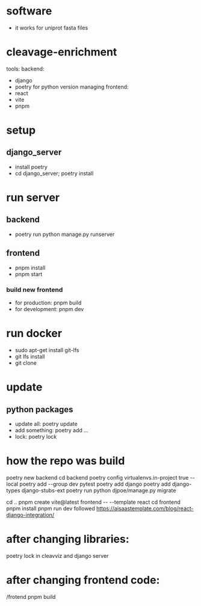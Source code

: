 # software
- it works for uniprot fasta files

# cleavage-enrichment
tools:
backend:
- django
- poetry for python version managing
frontend:
- react
- vite
- pnpm


# setup
## django_server
- install poetry
- cd django_server; poetry install

# run server
## backend
- poetry run python manage.py runserver

## frontend
- pnpm install
- pnpm start

### build new frontend
- for production: pnpm build
- for development: pnpm dev

# run docker
- sudo apt-get install git-lfs
- git lfs install
- git clone

# update
## python packages
- update all: poetry update
- add something: poetry add ...
- lock: poetry lock

# how the repo was build
poetry new backend
cd backend
poetry config virtualenvs.in-project true --local
poetry add --group dev pytest
poetry add django
poetry add django-types django-stubs-ext
poetry run python  djpoe/manage.py migrate

cd ..
pnpm create vite@latest frontend -- --template react
cd frontend
pnpm install
pnpm run dev
followed https://aisaastemplate.com/blog/react-django-integration/


# after changing libraries:
poetry lock in cleavviz and django server

# after changing frontend code:
/frotend pnpm build






